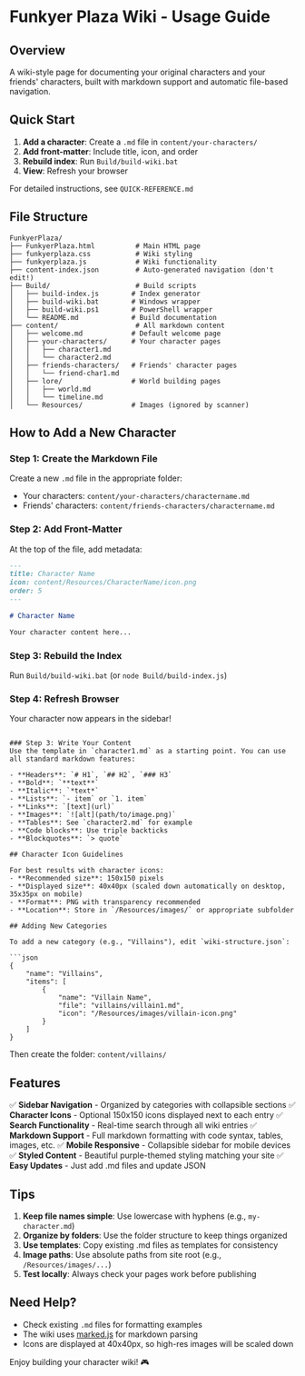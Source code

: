 # Funkyer Plaza Wiki - Usage Guide

## Overview
A wiki-style page for documenting your original characters and your friends' characters, built with markdown support and automatic file-based navigation.

## Quick Start

1. **Add a character**: Create a `.md` file in `content/your-characters/`
2. **Add front-matter**: Include title, icon, and order
3. **Rebuild index**: Run `Build/build-wiki.bat`
4. **View**: Refresh your browser

For detailed instructions, see `QUICK-REFERENCE.md`

## File Structure

```
FunkyerPlaza/
├── FunkyerPlaza.html          # Main HTML page
├── funkyerplaza.css           # Wiki styling
├── funkyerplaza.js            # Wiki functionality
├── content-index.json         # Auto-generated navigation (don't edit!)
├── Build/                     # Build scripts
│   ├── build-index.js        # Index generator
│   ├── build-wiki.bat        # Windows wrapper
│   ├── build-wiki.ps1        # PowerShell wrapper
│   └── README.md             # Build documentation
├── content/                   # All markdown content
│   ├── welcome.md            # Default welcome page
│   ├── your-characters/      # Your character pages
│   │   ├── character1.md
│   │   └── character2.md
│   ├── friends-characters/   # Friends' character pages
│   │   └── friend-char1.md
│   ├── lore/                 # World building pages
│   │   ├── world.md
│   │   └── timeline.md
│   └── Resources/            # Images (ignored by scanner)
```

## How to Add a New Character

### Step 1: Create the Markdown File
Create a new `.md` file in the appropriate folder:
- Your characters: `content/your-characters/charactername.md`
- Friends' characters: `content/friends-characters/charactername.md`

### Step 2: Add Front-Matter
At the top of the file, add metadata:

```markdown
---
title: Character Name
icon: content/Resources/CharacterName/icon.png
order: 5
---

# Character Name

Your character content here...
```

### Step 3: Rebuild the Index
Run `Build/build-wiki.bat` (or `node Build/build-index.js`)

### Step 4: Refresh Browser
Your character now appears in the sidebar!
```

### Step 3: Write Your Content
Use the template in `character1.md` as a starting point. You can use all standard markdown features:

- **Headers**: `# H1`, `## H2`, `### H3`
- **Bold**: `**text**`
- **Italic**: `*text*`
- **Lists**: `- item` or `1. item`
- **Links**: `[text](url)`
- **Images**: `![alt](path/to/image.png)`
- **Tables**: See `character2.md` for example
- **Code blocks**: Use triple backticks
- **Blockquotes**: `> quote`

## Character Icon Guidelines

For best results with character icons:
- **Recommended size**: 150x150 pixels
- **Displayed size**: 40x40px (scaled down automatically on desktop, 35x35px on mobile)
- **Format**: PNG with transparency recommended
- **Location**: Store in `/Resources/images/` or appropriate subfolder

## Adding New Categories

To add a new category (e.g., "Villains"), edit `wiki-structure.json`:

```json
{
    "name": "Villains",
    "items": [
        {
            "name": "Villain Name",
            "file": "villains/villain1.md",
            "icon": "/Resources/images/villain-icon.png"
        }
    ]
}
```

Then create the folder: `content/villains/`

## Features

✅ **Sidebar Navigation** - Organized by categories with collapsible sections
✅ **Character Icons** - Optional 150x150 icons displayed next to each entry
✅ **Search Functionality** - Real-time search through all wiki entries
✅ **Markdown Support** - Full markdown formatting with code syntax, tables, images, etc.
✅ **Mobile Responsive** - Collapsible sidebar for mobile devices
✅ **Styled Content** - Beautiful purple-themed styling matching your site
✅ **Easy Updates** - Just add .md files and update JSON

## Tips

1. **Keep file names simple**: Use lowercase with hyphens (e.g., `my-character.md`)
2. **Organize by folders**: Use the folder structure to keep things organized
3. **Use templates**: Copy existing .md files as templates for consistency
4. **Image paths**: Use absolute paths from site root (e.g., `/Resources/images/...`)
5. **Test locally**: Always check your pages work before publishing

## Need Help?

- Check existing `.md` files for formatting examples
- The wiki uses [marked.js](https://marked.js.org/) for markdown parsing
- Icons are displayed at 40x40px, so high-res images will be scaled down

Enjoy building your character wiki! 🎮
